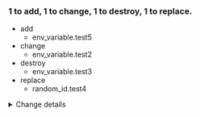 ### 1 to add, 1 to change, 1 to destroy, 1 to replace.
- add
    - env_variable.test5
- change
    - env_variable.test2
- destroy
    - env_variable.test3
- replace
    - random_id.test4
<details><summary>Change details</summary>

````````diff
# env_variable.test2 will be updated in-place
@@ -1,6 +1,6 @@
 {
   "id": "test2",
-  "name": "test2",
+  "name": "test2_changed",
   "value": "REDACTED_SENSITIVE"
 }
 
````````

````````diff
# env_variable.test3 will be destroyed
@@ -1,6 +1,2 @@
-{
-  "id": "test3",
-  "name": "test3",
-  "value": "REDACTED_SENSITIVE"
-}
+null
 
````````

````````diff
# env_variable.test5 will be created
@@ -1,2 +1,4 @@
-null
+{
+  "name": "test5"
+}
 
````````

````````diff
# random_id.test4 will be replaced
@@ -1,10 +1,5 @@
 {
-  "b64_std": "m6S5W82/OFA=",
-  "b64_url": "m6S5W82_OFA",
-  "byte_length": 8,
-  "dec": "11215292776004401232",
-  "hex": "9ba4b95bcdbf3850",
-  "id": "m6S5W82_OFA",
+  "byte_length": 10,
   "keepers": null,
   "prefix": null
 }
````````

</details>
